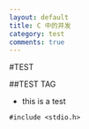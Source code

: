 ```yaml
---
layout: default
title: C 中的并发
category: test
comments: true
---
```


#TEST

##TEST TAG

* this is a test

```
#include <stdio.h>

```
